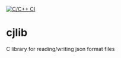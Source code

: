 [![C/C++ CI](https://github.com/constarg/cjlib/actions/workflows/c-cpp.yml/badge.svg?branch=main)](https://github.com/constarg/cjlib/actions/workflows/test.yml)
# cjlib
C library for reading/writing json format files
